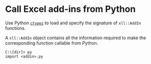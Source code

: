 # Call Excel add-ins from Python

Use Python [`ctypes`](https://docs.python.org/3/library/ctypes.html)
to load and specify the signature of `xll::AddIn` functions.

A `xll::AddIn` object contains all the information required to 
make the corresponding function callable from Python.


```
C:\[dir]> py
import <addin>.py

```
